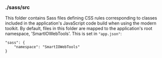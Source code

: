 ### ./sass/src

This folder contains Sass files defining CSS rules corresponding to classes
included in the application's JavaScript code build when using the modern toolkit.
By default, files in this folder are mapped to the application's root namespace, 'SmartIOWebTools'.
This is set in `"app.json"`:

    "sass": {
        "namespace": "SmartIOWebTools"
    }
